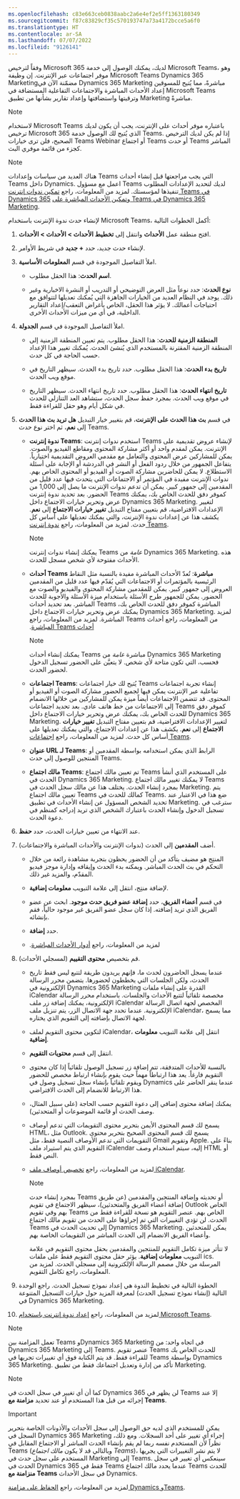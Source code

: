 ```yaml
---
ms.openlocfilehash: c83e663ceb0838aabc2a6e4ef2e5ff1363180349
ms.sourcegitcommit: f87c83829cf35c570193747a73a4172bcce5a6f0
ms.translationtype: HT
ms.contentlocale: ar-SA
ms.lasthandoff: 07/07/2022
ms.locfileid: "9126141"
---
```

وفقاً لترخيص Microsoft 365 لديك، يمكنك الوصول إلى خدمة Microsoft Teams، وهو موفر اجتماعات عبر الإنترنت. إن وظيفة Microsoft Teams Dynamics 365 Marketingمضمّنة الآن في Dynamics 365 Marketing مباشرةً، مما يُتيح للمسوقين إعداد الأحداث المباشرة والاجتماعات التفاعلية المستضافة في Microsoft Teams وترقيتها واستضافتها وإعداد تقارير بشأنها من تطبيق Marketing مباشرةً. 

> [!NOTE]
> لاستخدام Microsoft Teams باعتباره موفر أحداث على الإنترنت، يجب أن يكون لديك ترخيص Microsoft 365 الذي يُتيح لك الوصول خدمة Teams. إذا لم يكن لديك الترخيص الصحيح، فلن ترى خيارات Teams Webinar أو اجتماع Teams أو حدث Teams المباشر كجزء من قائمة موفري البث.

> [!NOTE]
> هناك العديد من سياسات وإعدادات Teams التي يجب مراجعتها قبل إنشاء أحداث Teams داخل Dynamics. اعمل مع مسؤول Teams لديك لتحديد الإعدادات المطلوب تنفيذها لمؤسستك. لمزيد من المعلومات، راجع [تمكين ندوات إنترنت Teams في Dynamics 365](/dynamics365/marketing/teams-webinar?azure-portal=true#enable-teams-webinars-in-dynamics-365) و[تمكين الأحداث المباشرة على Teams في Dynamics 365 Marketing](/dynamics365/marketing/teams-webinar?azure-portal=true#enable-teams-live-events-in-dynamics-365-marketing).

لإنشاء حدث ندوة الإنترنت باستخدام Microsoft Teams، أكمل الخطوات التالية:

1.  افتح منطقة عمل **الأحداث** وانتقل إلى **تخطيط الأحداث > الأحداث > الأحداث**. 

1.  لإنشاء حدث جديد، حدد **+ جديد** في شريط الأوامر.

1.  املأ التفاصيل الموجودة في قسم **المعلومات الأساسية**.

    -   **اسم الحدث**: هذا الحقل مطلوب.

    -   **نوع الحدث**: حدد نوعاً مثل العرض التوضيحي أو التدريب أو النشرة الاخبارية وغير ذلك. يوجد في النظام العديد من الخيارات الجاهزة التي يُمكنك تعديلها لتتوافق مع احتياجات أعمالك. لا يؤثر هذا الحقل، الخاص بأغراض التعقب/إعداد التقارير الداخلية، في أي من ميزات الأحداث الأخرى.

1.  املأ التفاصيل الموجودة في قسم **الجدولة**.

     -   **المنطقة الزمنية للحدث**: هذا الحقل مطلوب. يتم تعيين المنطقة الزمنية إلى المنطقة الزمنية المقترنة بالمستخدم الذي يُنشئ الحدث. يُمكنك تغيير هذا الإعداد حسب الحاجة في كل حدث.

    -   **تاريخ بدء الحدث**: هذا الحقل مطلوب. حدد تاريخ بدء الحدث. سيظهر التاريخ في موقع ويب الحدث.

    -   **تاريخ انتهاء الحدث**: هذا الحقل مطلوب. حدد تاريخ انتهاء الحدث. سيظهر التاريخ في موقع ويب الحدث. بمجرد حفظ سجل الحدث، ستشاهد العد التنازلي للحدث في شكل أيام وهو حقل للقراءة فقط.

1.  في قسم **بث هذا الحدث على الإنترنت**، قم بتغيير خيار التبديل **هل تريد بث هذا الحدث** إلى **نعم**، ثم اختر نوع حدث Teams. 

    -   **ندوة إنترنت Teams**: استخدم ندوات إنترنت Teams لإنشاء عروض تقديمية على الإنترنت. 
        يمكن لمقدم واحد أو أكثر مشاركة المحتوى ومقاطع الفيديو والصوت. 
        يمكن للمشاركين عرض المحتوى والتعامل مع مقدمي العروض التقديمية اختيارياً. يتفاعل الجمهور من خلال ردود الفعل أو النشر في الدردشة أو الإجابة على أسئلة الاستطلاع. لا يمكن للحاضرين مشاركة الصوت أو الفيديو أو المحتوى الخاص بهم. ندوات الإنترنت مفيدة في المؤتمر أو الاجتماعات التي يتحدث فيها عدد قليل من المقدمين إلى جمهور كبير. 
        يمكن أن تدعم ندوات الإنترنت ما يصل إلى 1,000 من الحضور. بعد تحديد ندوة إنترنت Teams كموفر دفق للحدث الخاص بك، يمكنك عرض وتحرير خيارات الاجتماع داخل Dynamics 365 Marketing. لتغيير الإعدادات الافتراضية، قم بتعيين مفتاح التبديل **تغيير خيارات الاجتماع** إلى **نعم**. يكشف هذا عن إعدادات ندوة الإنترنت، والتي يمكنك تعديلها على أساس كل حدث. لمزيد من المعلومات، راجع [ندوة إنترنت Teams](/dynamics365/marketing/teams-webinar?azure-portal=true#teams-webinar).

        > [!NOTE]
        > يمكنك إنشاء ندوات إنترنت Teams *عامة* من Dynamics 365 Marketing. هذه الأحداث مفتوحة لأي شخص مسجل للحدث.

    -   **أحداث Teams مباشرة**: تُعدّ الأحداث المباشرة مفيدة بالنسبة مثل النقاط الرئيسية بالمؤتمرات أو الاجتماعات التي يُقدّم فيها عدد قليل من المقدمين العروض إلى جمهور كبير. يمكن للمقدمين مشاركة المحتوى والفيديو والصوت مع الحضور. يمكن للجمهور طرح الأسئلة باستخدام ميزة الأسئلة والأجوبة للحدث المباشر. بعد تحديد أحداث Teams المباشرة كموفر دفق للحدث الخاص بك، يمكنك عرض وتحرير خيارات الاجتماع داخل Dynamics 365 Marketing. ‏‫لمزيد من المعلومات، راجع أحداث Teams المباشرة. ‏‫لمزيد من المعلومات، راجع [أحداث Teams المباشرة](/microsoftteams/teams-live-events/what-are-teams-live-events?azure-portal=true). 

        > [!NOTE]
        > يمكنك إنشاء أحداث Teams مباشرة *عامة* من Dynamics 365 Marketing فحسب، التي تكون متاحة لأي شخص. لا يتعيَّن على الحضور تسجيل الدخول لحضور الحدث.  

    -   **اجتماعات Teams**: يُتيح لك خيار اجتماعات Teams إنشاء تجربة اجتماعات تفاعلية عبر الإنترنت يمكن فيها لجميع الحضور مشاركة الصوت أو الفيديو أو المحتوى. قد تتضمن الاجتماعات أيضاً ميزة يمكن للمشاركين من خلالها الانضمام إلى الاجتماعات من خط هاتف عادي. بعد تحديد اجتماعات Teams كموفر دفق للحدث الخاص بك، يمكنك عرض وتحرير خيارات الاجتماع داخل Dynamics 365 Marketing. 
        لتغيير الإعدادات الافتراضية، قم بتعيين مفتاح التبديل **تغيير خيارات الاجتماع** إلى **نعم**. يكشف هذا عن إعدادات الاجتماع، والتي يمكنك تعديلها على أساس كل حدث. لمزيد من المعلومات، راجع [اجتماعات Teams](/dynamics365/marketing/teams-webinar?azure-portal=true#teams-meetings).

    -   **عنوان URL لـ Teams**: الرابط الذي يمكن استخدامه بواسطة المقدمين أو المنتجين للوصول إلى حدث Teams. 

    -   **مالك اجتماع Teams**: تم تعيين مالك اجتماع Teams على المستخدم الذي أنشأ الحدث في Dynamics 365 Marketing. لا يمكنك تغيير مالك اجتماع Teams بمجرد إنشاء الحدث. 
        يختلف هذا عن مالك سجل الحدث في Marketing. 
        يتم تعيين مالك اجتماع Teams كمالك للحدث في Teams. ضع هذا في الاعتبار عند تحديد الشخص المسؤول عن إنشاء الأحداث في تطبيق Marketing. سترغب في تسجيل الدخول وإنشاء الحدث باعتبارك الشخص الذي تريد إدراجه كمنظم في دعوة الحدث.

1.  عند الانتهاء من تعيين خيارات الحدث، حدد **حفظ**.

1.  أضف **المقدمين** إلى الحدث (ندوات الإنترنت والأحداث المباشرة والاجتماعات).

    -   المنتِج هو مضيف يتأكد من أن الحضور يحظون بتجربة مشاهدة رائعة من خلال التحكم في بث الحدث المباشر. ويمكنه بدء الحدث وإيقافه وإدارة موجز فيديو المقدّم، والمزيد غير ذلك.

    -   لإضافة منتِج، انتقل إلى علامة التبويب **معلومات إضافية**.

    -   في قسم **أعضاء الفريق**، حدد **إضافة عضو فريق حدث موجود**. 
        ابحث عن عضو الفريق الذي تريد إضافته. إذا كان سجل عضو الفريق غير موجود حالياً، فقم بإنشائه.

    -   حدد **إضافة**.

    -   ‏‫لمزيد من المعلومات، راجع [أدوار الأحداث المباشرة](/dynamics365/marketing/teams-webinar?azure-portal=true#live-events-roles).

1.  قم بتخصيص **محتوى التقييم** (لمسجلي الأحداث).

    -   عندما يسجل الحاضرون لحدث ما، فإنهم يريدون طريقة لتتبع ليس فقط تاريخ الحدث، ولكن الجلسات التي يخططون لحضورها. 
        يتضمن محرر الرسالة الإلكترونية في Dynamics 365 Marketing القدرة على إنشاء ملفات iCalendar مخصصة تلقائياً لتتبع الأحداث والجلسات. باستخدام محرر الرسالة الإلكترونية، يمكنك إضافة زر ملف iCalendar المخصص لجهة اتصال الرسالة الإلكترونية. عندما تحدد جهة الاتصال الزر، يتم تنزيل ملف iCalendar، مما يسمح لجهة الاتصال بإضافته إلى التقويم الذي يختاره.

    -   لتكوين محتوى التقويم لملف iCalendar، انتقل إلى علامة التبويب **معلومات إضافية**.

    -   انتقل إلى قسم **محتويات التقويم**.

    -   بالنسبة للأحداث المتدفقة، تتم إضافة زر تسجيل الوصول تلقائياً إذا كان محتوى التقويم فارغاً. يعد هذا ارتباطاً مهماً حيث يقوم بإنشاء ارتباط مخصص للحضور ويقوم تلقائياً بإنشاء سجل تسجيل وصول في Dynamics عندما ينقر الحاضر على هذا الارتباط للانضمام إلى الحدث الافتراضي.

    -   يمكنك إضافة محتوى إضافي إلى دعوة التقويم حسب الحاجة (على سبيل المثال، وصف الحدث أو قائمة الموضوعات أو المتحدثين).

    -   يسمح لك قسم المحتوى الأيمن بتحرير محتوى التقويمات التي تدعم أوصاف HTML، مثل Outlook. يسمح لك قسم المحتوى الصحيح بتحرير محتوى التقويمات التي تدعم الأوصاف النصية فقط، مثل Gmail وتقويم Apple. بناءً على التقويم الذي يتم استيراد ملف iCalendar إليه، سيتم استخدام وصف HTML أو النص فقط.

    -   لمزيد من المعلومات، راجع [تخصيص أوصاف ملف iCalendar](/dynamics365/marketing/add-to-calendar#customize-the-icalendar-file-descriptions).

        > [!NOTE]
        > بمجرد إنشاء حدث Teams أو تحديثه وإضافة المنتجين والمقدمين (عن طريق إضافة أعضاء الفريق والمتحدثين)، سيظهر الاجتماع في تقويم Outlook الخاص بهم وفي تقويم Teams الخاص بهم. عنصر التقويم هو نسخة للقراءة فقط من الحدث. لن تؤدي التغييرات التي تم إجراؤها على الحدث من تقويم مالك اجتماع Teams إلى تحديث الحدث في Dynamics 365 Marketing. يمكن للمتحدثين وأعضاء الفريق الانضمام إلى الحدث المباشر من التقويمات الخاصة بهم. 
        >
        > لا تتأثر ميزة تكامل التقويم للمنتجين والمقدمين بحقل محتوى التقويم في علامة التبويب **معلومات إضافية**. يؤثر حقل محتوى التقويم فقط على ملفات ics. المرسلة من خلال مصمم الرسالة الإلكترونية إلى مسجلي الحدث. لمزيد من المعلومات، راجع تكامل التقويم.

1.  الخطوة التالية في تخطيط الندوة هي إعداد نموذج تسجيل الحدث. راجع الوحدة التالية (إنشاء نموذج تسجيل الحدث) لمعرفة المزيد حول خيارات التسجيل المتنوعة في Dynamics 365 Marketing.

1.  لمزيد من المعلومات، راجع [إعداد ندوة إنترنت باستخدام Microsoft Teams](/dynamics365/marketing/teams-webinar).

> [!NOTE]
> تعمل المزامنة بين Teams وDynamics 365 Marketing في اتجاه واحد: من Dynamics 365 Marketing إلى Teams. عنصر تقويم Teams للحدث الخاص بك للقراءة فقط. قد يتم الكتابة فوق أي تغييرات تجريها في Teams بواسطة Dynamics 365 Marketing. تأكد من إدارة وتعديل اجتماعك فقط من تطبيق Marketing.

> [!NOTE]
> كما أن أي تغيير في سجل الحدث في Dynamics 365 لن يظهر في Teams إلا عند إجرائه من قبل هذا المستخدم أو عند تحديد **مزامنة مع Teams**.

> [!Important]
> يمكن للمستخدم الذي لديه حق الوصول إلى سجل الأحداث والأذونات الخاصة بتحرير السجل في Dynamics 365 Marketing إجراء أي تغيير على أحد السجلات. ومع ذلك، نظراً لأن المستخدم نفسه ربما لم يقم بإنشاء الحدث المباشر أو الاجتماع المقابل في Teams (وبالتالي قد لا يكون *مالك اجتماع Teams*)، لا يتم نشر التغييرات التي يجريها المستخدم على سجل حدث في Marketing إلى Teams. سينعكس أي تغيير في سجل الحدث في Dynamics 365 فقط في Teams عندما يحدد مالك اجتماع Teams للحدث **منزامنة مع Teams** في سجل الأحداث Dynamics.

لمزيد من المعلومات، راجع [الحفاظ على مزامنة Dynamics وTeams](/dynamics365/marketing/teams-webinar?azure-portal=true#keeping-dynamics-365-marketing-and-teams-in-sync).
